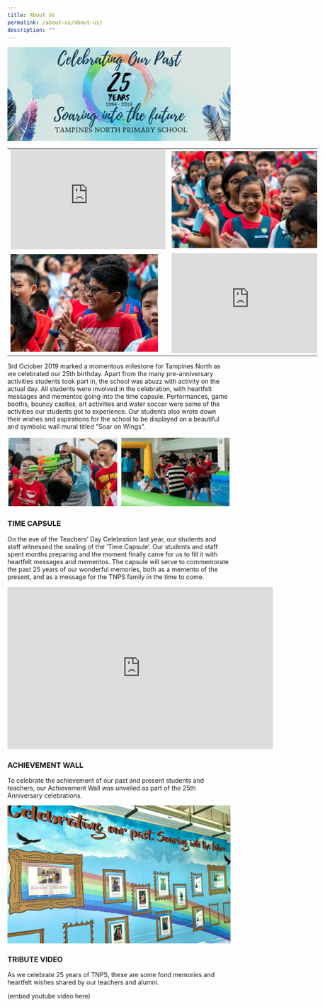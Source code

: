 ```yaml
---
title: About Us
permalink: /about-us/about-us/
description: ""
---
```

![](/images/au1.png)

<table style="undefined;table-layout: fixed; width: 700px" class="tg">
<colgroup>
<col style="width: 350px">
<col style="width: 350px">
</colgroup>
<tbody>
  <tr>
    <td class="tg-nrix"><iframe src="https://docs.google.com/presentation/d/e/2PACX-1vQeMIkamT3Nr2PhQCAVWQS9vfDz3bkBn7gZpUD2mCEwMHkaOVHt5bo0rUvbFZSiveSCsGZ3LU8AzhF6/embed?start=false&amp;loop=false&amp;delayms=3000" frameborder="0" width="350" height="225" allowfullscreen="true"></iframe></td>
    <td class="tg-nrix"><img style="width:95%" src="/images/au2.jpeg"></td>
  </tr>
  <tr>
    <td class="tg-nrix"><img style="width:95%" src="/images/au3.jpeg"></td>
    <td class="tg-nrix"><iframe src="https://docs.google.com/presentation/d/e/2PACX-1vRSDs30gI9UxHKa2-1kdC5njtVTZvfYOOo5og4wq1a4yWbspRiI6l15zCTDm4aptsEVWsBeC7YcMku7/embed?start=false&amp;loop=false&amp;delayms=3000" frameborder="0" width="350" height="225" allowfullscreen="true"></iframe></td>
  </tr>
</tbody>
</table>

3rd October 2019 marked a momentous milestone for Tampines North as we celebrated our 25th birthday. Apart from the many pre-anniversary activities students took part in, the school was abuzz with activity on the actual day. All students were involved in the celebration, with heartfelt messages and mementos going into the time capsule. Performances, game booths, bouncy castles, art activities and water soccer were some of the activities our students got to experience. Our students also wrote down their wishes and aspirations for the school to be displayed on a beautiful and symbolic wall mural titled "Soar on Wings".

![](/images/au4.png)

### TIME CAPSULE

On the eve of the Teachers’ Day Celebration last year, our students and staff witnessed the sealing of the ‘Time Capsule’. Our students and staff spent months preparing and the moment finally came for us to fill it with heartfelt messages and mementos. The capsule will serve to commemorate the past 25 years of our wonderful memories, both as a memento of the present, and as a message for the TNPS family in the time to come.

<iframe allowfullscreen="true" height="366" width="600" frameborder="0" src="https://docs.google.com/presentation/d/e/2PACX-1vQXez5V0yjnkVGcFKEC9ESBDiO1V2zlDgcL8hnNsxLiY3BprwXhPKppa0GXsxQI-vMpVlp-1HXIVXvy/embed?start=false&amp;loop=false&amp;delayms=3000"></iframe>

### ACHIEVEMENT WALL
To celebrate the achievement of our past and present students and teachers, our Achievement Wall was unveiled as part of the 25th Anniversary celebrations.

![](/images/EmbeddedImage.jpeg)

### TRIBUTE VIDEO
As we celebrate 25 years of TNPS, these are some fond memories and heartfelt wishes shared by our teachers and alumni.

(embed youtube video here)